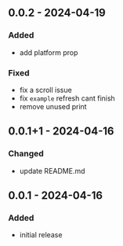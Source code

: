 ## 0.0.2 - 2024-04-19
### Added
- add platform prop

### Fixed
- fix a scroll issue
- fix `example` refresh cant finish
- remove unused print

## 0.0.1+1 - 2024-04-16
### Changed
- update README.md

## 0.0.1 - 2024-04-16
### Added
- initial release
